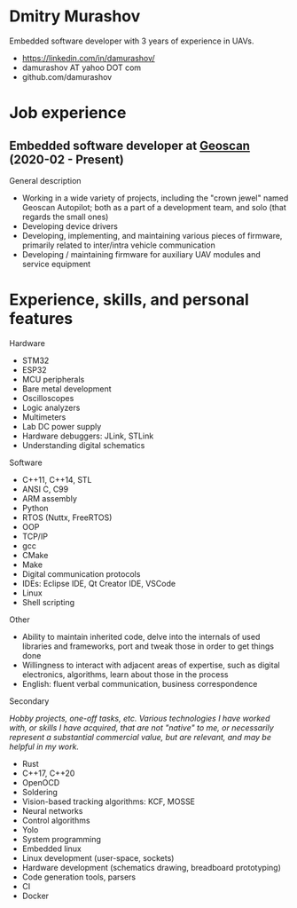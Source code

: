 # Dmitry Murashov

Embedded software developer with 3 years of experience in UAVs.

- https://linkedin.com/in/damurashov/
- damurashov AT yahoo DOT com
- github.com/damurashov

# Job experience

## Embedded software developer at [Geoscan](https://geoscan.aero) (2020-02 - Present)

General description

- Working in a wide variety of projects, including the "crown jewel" named
  Geoscan Autopilot; both as a part of a development team, and solo (that
  regards the small ones)
- Developing device drivers
- Developing, implementing, and maintaining various pieces of firmware,
  primarily related to inter/intra vehicle communication
- Developing / maintaining firmware for auxiliary UAV modules and service equipment

# Experience, skills, and personal features

Hardware

- STM32
- ESP32
- MCU peripherals
- Bare metal development
- Oscilloscopes
- Logic analyzers
- Multimeters
- Lab DC power supply
- Hardware debuggers: JLink, STLink
- Understanding digital schematics

Software

- C++11, C++14, STL
- ANSI C, C99
- ARM assembly
- Python
- RTOS (Nuttx, FreeRTOS)
- OOP
- TCP/IP
- gcc
- CMake
- Make
- Digital communication protocols
- IDEs: Eclipse IDE, Qt Creator IDE, VSCode
- Linux
- Shell scripting

Other

- Ability to maintain inherited code, delve into the internals of used libraries and frameworks, port and tweak those in order to get things done
- Willingness to interact with adjacent areas of expertise, such as digital electronics, algorithms, learn about those in the process
- English: fluent verbal communication, business correspondence

Secondary

*Hobby projects, one-off tasks, etc. Various technologies I have worked with,
or skills I have acquired, that are not "native" to me, or necessarily
represent a substantial commercial value, but are relevant, and may be helpful
in my work.*

- Rust
- C++17, C++20
- OpenOCD
- Soldering
- Vision-based tracking algorithms: KCF, MOSSE
- Neural networks
- Control algorithms
- Yolo
- System programming
- Embedded linux
- Linux development (user-space, sockets)
- Hardware development (schematics drawing, breadboard prototyping)
- Code generation tools, parsers
- CI
- Docker
